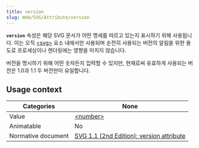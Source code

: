 ```yaml
---
title: version
slug: Web/SVG/Attribute/version
---
```


**`version`** 속성은 해당 SVG 문서가 어떤 명세를 따르고 있는지 표시하기 위해 사용됩니다. 이는 오직 [\<svg>](/ko/docs/Web/SVG/Element/svg) 요소 내에서만 사용되며 순전히 사용되는 버전의 알림을 위한 용도로 프로세싱이나 렌더링에는 영향을 미치지 않습니다.

버전을 명시하기 위해 어떤 숫자든지 입력할 수 있지만, 현재로써 유효하게 사용되는 버전은 1.0과 1.1 두 버전만이 유일합니다.

## Usage context

| Categories         | None                                                                                                          |
| ------------------ | ------------------------------------------------------------------------------------------------------------- |
| Value              | [\<number>](/en/SVG/Content_type#Number)                                                                      |
| Animatable         | No                                                                                                            |
| Normative document | [SVG 1.1 (2nd Edition): version attribute](http://www.w3.org/TR/SVG11/struct.html#SVGElementVersionAttribute) |
